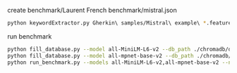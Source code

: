 create benchmark/Laurent French benchmark/mistral.json
```bash
python keywordExtractor.py Gherkin\ samples/Mistral\ example\ *.feature mistral.json
```	

run benchmark
```bash
python fill_database.py --model all-MiniLM-L6-v2 --db_path ./chromadb/database benchmark/Laurent\ French\ benchmark/mistral.json
python fill_database.py --model all-mpnet-base-v2 --db_path ./chromadb/database benchmark/Laurent\ French\ benchmark/mistral.json
python run_benchmark.py --models all-MiniLM-L6-v2,all-mpnet-base-v2 --nb_results 3 ./benchmark/Laurent\ French\ benchmark/bench_definition.tsv report.html
```
